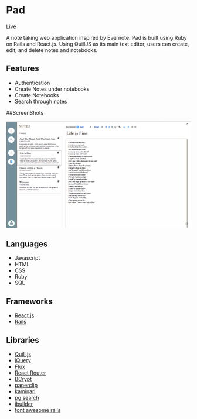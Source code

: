 # Pad

[Live][heroku]

[heroku]: http://www.p4d.site

A note taking web application inspired by Evernote. Pad is built using Ruby on Rails and React.js. Using QuillJS as its main text
editor, users can create, edit, and delete notes and notebooks.

## Features

* Authentication
* Create Notes under notebooks
* Create Notebooks
* Search through notes

##ScreenShots

![Screenshot](/docs/pad-screenshot.png)

## Languages

* Javascript
* HTML
* CSS
* Ruby
* SQL

## Frameworks

* [React.js](https://facebook.github.io/react/)
* [Rails](https://github.com/rails/rails)

## Libraries

* [Quill.js](https://github.com/quilljs/quill)
* [jQuery](https://github.com/jquery/jquery)
* [Flux](https://github.com/facebook/flux)
* [React Router](https://github.com/rackt/react-router)
* [BCrypt](https://github.com/codahale/bcrypt-ruby)
* [paperclip](https://github.com/thoughtbot/paperclip)
* [kaminari](https://github.com/amatsuda/kaminari)
* [pg search](https://github.com/Casecommons/pg_search)
* [jbuilder](https://github.com/rails/jbuilder)
* [font awesome rails](https://fortawesome.github.io/Font-Awesome/)
